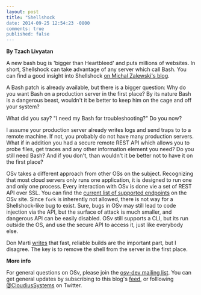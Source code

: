 ```yaml
---
layout: post
title: "Shellshock
date: 2014-09-25 12:54:23 -0800
comments: true
published: false
---
```


**By Tzach Livyatan**

A new bash bug is 'bigger than Heartbleed' and puts millions of websites.
In short, Shellshock can take advantage of any server which call Bash.
You can find a good insight into Shellshock [on Michal Zalewski's blog](http://lcamtuf.blogspot.co.il/2014/09/quick-notes-about-bash-bug-its-impact.html).

A Bash patch is already available, but there is a bigger question:
Why do you want  Bash on a production server in the first place?
By its nature Bash is a dangerous beast, wouldn't it be better to keep him on the cage and off your system?

What did you say? 
"I need my Bash for troubleshooting?"
Do you now?

I assume your production server already writes logs and send traps to to a remote machine.
If not, you probably do not have many production servers.
What if in addition you had a secure remote REST API which allows you to probe files, get traces and any other information element you need?
Do you still need Bash?
And if you don't, than wouldn't it be better not to have it on the first place?

OSv takes a different approach from other OSs on the subject.
Recognizing that most cloud servers only runs one application, it is designed to run one and only one process.
Every interaction with OSv is done vie a set of REST API over SSL.
You can find the [current list of supported endpoints](http://osv.io/api/swagger-ui/dist/index.html) on the OSv site.
Since `fork` is inherently not allowed, there is not way for a Shellshock-like bug to exist.
Sure, bugs in OSv may still lead to code injection via the API, but the surface of attack is much smaller, and dangerous API can be easily disabled.
OSv still supports a CLI, but its run outside the OS, and use the secure API to access it, just like everybody else.

Don Marti [writes](http://osv.io/blog/blog/2014/09/25/security-is-a-journey-not-a-destination.markdown) that fast, reliable builds are the important part, but I disagree. The key is to remove the shell from the server in the first place.


**More info**

For general questions on OSv, please join the [osv-dev mailing list](https://groups.google.com/forum/#!forum/osv-dev).  You can get general updates by subscribing to this blog's [feed](http://osv.io/blog/atom.xml), or folllowing [@CloudiusSystems](https://twitter.com/CloudiusSystems) on Twitter.

